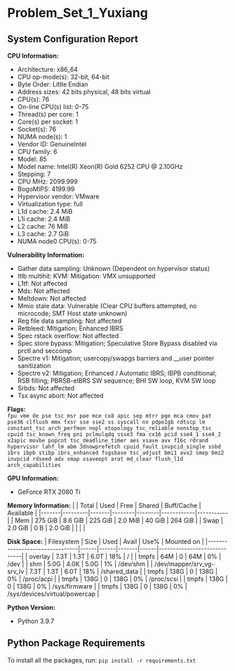 # Problem_Set_1_Yuxiang

## System Configuration Report

**CPU Information:**
- Architecture:                         x86_64
- CPU op-mode(s):                       32-bit, 64-bit
- Byte Order:                           Little Endian
- Address sizes:                        42 bits physical, 48 bits virtual
- CPU(s):                               76
- On-line CPU(s) list:                  0-75
- Thread(s) per core:                   1
- Core(s) per socket:                   1
- Socket(s):                            76
- NUMA node(s):                         1
- Vendor ID:                            GenuineIntel
- CPU family:                           6
- Model:                                85
- Model name:                           Intel(R) Xeon(R) Gold 6252 CPU @ 2.10GHz
- Stepping:                             7
- CPU MHz:                              2099.999
- BogoMIPS:                             4199.99
- Hypervisor vendor:                    VMware
- Virtualization type:                  full
- L1d cache:                            2.4 MiB
- L1i cache:                            2.4 MiB
- L2 cache:                             76 MiB
- L3 cache:                             2.7 GiB
- NUMA node0 CPU(s):                    0-75

**Vulnerability Information:**
- Gather data sampling:                 Unknown (Dependent on hypervisor status)
- Itlb multihit:                        KVM: Mitigation: VMX unsupported
- L1tf:                                 Not affected
- Mds:                                  Not affected
- Meltdown:                             Not affected
- Mmio stale data:                      Vulnerable (Clear CPU buffers attempted, no microcode; SMT Host state unknown)
- Reg file data sampling:               Not affected
- Retbleed:                             Mitigation; Enhanced IBRS
- Spec rstack overflow:                 Not affected
- Spec store bypass:                    Mitigation; Speculative Store Bypass disabled via prctl and seccomp
- Spectre v1:                           Mitigation; usercopy/swapgs barriers and __user pointer sanitization
- Spectre v2:                           Mitigation; Enhanced / Automatic IBRS; IBPB conditional; RSB filling; PBRSB-eIBRS SW sequence; BHI SW loop, KVM SW loop
- Srbds:                                Not affected
- Tsx async abort:                      Not affected

**Flags:**  
`fpu vme de pse tsc msr pae mce cx8 apic sep mtrr pge mca cmov pat pse36 clflush mmx fxsr sse sse2 ss syscall nx pdpe1gb rdtscp lm constant_tsc arch_perfmon nopl xtopology tsc_reliable nonstop_tsc cpuid tsc_known_freq pni pclmulqdq ssse3 fma cx16 pcid sse4_1 sse4_2 x2apic movbe popcnt tsc_deadline_timer aes xsave avx f16c rdrand hypervisor lahf_lm abm 3dnowprefetch cpuid_fault invpcid_single ssbd ibrs ibpb stibp ibrs_enhanced fsgsbase tsc_adjust bmi1 avx2 smep bmi2 invpcid rdseed adx smap xsaveopt arat md_clear flush_l1d arch_capabilities`

**GPU Information:**
- GeForce RTX 2080 Ti

**Memory Information:**
|       | Total   | Used  | Free   | Shared | Buff/Cache | Available |
|-------|---------|-------|--------|--------|------------|-----------|
| Mem   | 275 GiB | 8.6 GiB | 225 GiB | 2.0 MiB | 40 GiB      | 264 GiB   |
| Swap  | 2.0 GiB | 0 B   | 2.0 GiB |        |            |           |

**Disk Space:**
| Filesystem                    | Size | Used | Avail | Use% | Mounted on                  |
|--------------------------------|------|------|-------|------|-----------------------------|
| overlay                        | 7.3T | 1.3T | 6.0T  | 18%  | /                           |
| tmpfs                          | 64M  | 0    | 64M   | 0%   | /dev                        |
| shm                            | 5.0G | 4.0K | 5.0G  | 1%   | /dev/shm                    |
| /dev/mapper/srv_vg-srv_lv      | 7.3T | 1.3T | 6.0T  | 18%  | /shared_data                |
| tmpfs                          | 138G | 0    | 138G  | 0%   | /proc/acpi                  |
| tmpfs                          | 138G | 0    | 138G  | 0%   | /proc/scsi                  |
| tmpfs                          | 138G | 0    | 138G  | 0%   | /sys/firmware               |
| tmpfs                          | 138G | 0    | 138G  | 0%   | /sys/devices/virtual/powercap |

**Python Version:**
- Python 3.9.7

## Python Package Requirements
To install all the packages, run:
`pip install -r requirements.txt`